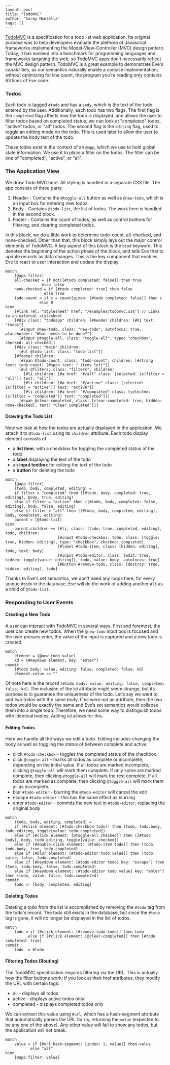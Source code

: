 ```
---
layout: post
title: "TodoMVC"
author: "Corey Montella"
tags: []
---
```

[TodoMVC][1] is a specification for a todo list web application. Its original purpose was to help developers evaluate the plethora of Javascript frameworks implementing the Model-View-Controller (MVC) design pattern. Today, it has evolved into a benchmark for programming languages and frameworks targeting the web, so TodoMVC apps don’t necessarily reflect the MVC design pattern. 
TodoMVC is a great example to demonstrate Eve's capabilities, as our semantics naturally enable a concise implementation; without optimizing for line count, the program you're reading only contains 63 lines of Eve code.

[1]: http://todomvc.com/

### Todos

Each todo is tagged `#todo` and has a `body`, which is the text of the todo entered by the user. Additionally, each todo has two flags. The first flag is the `completed` flag affects how the todo is displayed, and allows the user to filter todos based on completed status; we can look at "completed" todos, "active" todos, or "all" todos. The second flag is the `editing` flag, used to toggle an editing mode on the todo. This is used later to allow the user to update the body text of the todo.

These todos exist in the context of an `@app`, which we use to hold global state information. We use it to place a filter on the todos. The filter can be one of "completed", "active", or "all".

### The Application View

We draw Todo MVC here. All styling is handled in a separate CSS file. The app consists of three parts:

1. Header - Contains the `@toggle-all` button as well as `@new-todo`, which is an input box for entering new todos.
2. Body - Contains `@todo-list`, the list of todos. The work here is handled in the second block.
3. Footer - Contains the count of todos, as well as control buttons for filtering, and clearing completed todos.

In this block, we do a little work to determine todo-count, all-checked, and none-checked. Other than that, this block simply lays out the major control elements of TodoMVC. A key aspect of this block is the `bind` keyword. This denotes the beginning of the action phase of the block, and tells Eve that to update records as data changes. This is the key component that enables Eve to react to user interaction and update the display.

```
match
    [@app filter]
    all-checked = if not([#todo completed: false]) then true
                else false
    none-checked = if [#todo completed: true] then false
                 else true
    todo-count = if c = count[given: [#todo completed: false]] then c
               else 0
bind
    [#link rel: "stylesheet" href: "/examples/todomvc.css"] // Links to an external stylesheet
    [#div class: "todoapp" children: [#header children: [#h1 text: "todos"]
      [#input @new-todo, class: "new-todo", autofocus: true, placeholder: "What needs to be done?"]
      [#input @toggle-all, class: "toggle-all", type: "checkbox", checked: all-checked]]
    [#div class: "main" children:
      [#ul @todo-list, class: "todo-list"]]
    [#footer children:
      [#span @todo-count, class: "todo-count", children: [#strong text: todo-count] [#span text: " items left"]]
      [#ul @filters, class: "filters", children:
        [#li children: [#a href: "#/all" class: [selected: is(filter = "all")] text: "all"]]
        [#li children: [#a href: "#/active" class: [selected: is(filter = "active")] text: "active"]]
        [#li children: [#a href: "#/completed" class: [selected: is(filter = "completed")] text: "completed"]]]
      [#span @clear-completed, class: [clear-completed: true, hidden: none-checked], text: "Clear completed"]]]
```

#### Drawing the Todo List

Now we look at how the todos are actually displayed in the application. We attach it to `@todo-list` using its `children` attribute. Each todo display element consists of:

- a **list item**, with a checkbox for toggling the completed status of the todo
- a **label** displaying the text of the todo
- an **input textbox** for editing the text of the todo
- a **button** for deleting the todo

```
match
    [@app filter]
    (todo, body, completed, editing) =
    if filter = "completed" then ([#todo, body, completed: true, editing], body, true, editing)
    else if filter = "active" then ([#todo, body, completed: false, editing], body, false, editing)
    else if filter = "all" then ([#todo, body, completed, editing], body, completed, editing)
    parent = [@todo-list]
bind
    parent.children += [#li, class: [todo: true, completed, editing], todo, children:
                       [#input #todo-checkbox, todo, class: [toggle: true, hidden: editing], type: "checkbox", checked: completed]
                       [#label #todo-item, class: [hidden: editing], todo, text: body]
                       [#input #todo-editor, class: [edit: true, hidden: toggle[value: editing]], todo, value: body, autofocus: true]
                       [#button #remove-todo, class: [destroy: true, hidden: editing], todo]
```

Thanks to Eve's set semantics, we don't need any loops here; for every unique `#todo` in the database, Eve will do the work of adding another `#li` as a child of `@todo-list`.

### Responding to User Events

#### Creating a New Todo

A user can interact with TodoMVC in several ways. First and foremost, the user can create new todos. When the `@new-todo` input box is focused and the user presses enter, the value of the input is captured and a new todo is created.

```
match
    element = [@new-todo value]
    kd = [#keydown element, key: "enter"]
commit
    [#todo body: value, editing: false, completed: false, kd]
    element.value := ""
```

Of note here is the record `[#todo body: value, editing: false, completed: false, kd]`. The inclusion of the `kd` attribute might seem strange, but its purpose is to guarantee the uniqueness of the todo. Let’s say we want to add two todos with the same body. If `kd` were not an attribute, then the two todos would be exactly the same and Eve’s set semantics would collapse them into a single todo. Therefore, we need some way to distinguish todos with identical bodies. Adding `kd` allows for this.

#### Editing Todos

Here we handle all the ways we edit a todo. Editing includes changing the body as well as toggling the status of between complete and active.

- click `#todo-checkbox` - toggles the completed status of the checkbox.
- click `@toggle-all` - marks all todos as complete or incomplete, depending on the initial value. If all todos are marked incomplete, clicking `@toggle-all` will mark them complete. If only some are marked complete, then clicking `@toggle-all` will mark the rest complete. If all todos are marked as complete, then clicking `@toggle-all` will mark them all as incomplete.
- blur `#todo-editor` - blurring the `@todo-editor` will cancel the edit
- escape `#todo-editor` - this has the same effect as blurring
- enter `#todo-editor` - commits the new text in `#todo-editor`, replacing the original body

```
match
    (todo, body, editing, completed) =
    if [#click element: [#todo-checkbox todo]] then (todo, todo.body, todo.editing, toggle[value: todo.completed])
    else if [#click element: [@toggle-all checked]] then ([#todo body], body, todo.editing, toggle[value: checked])
    else if [#double-click element: [#todo-item todo]] then (todo, todo.body, true, todo.completed)
    else if [#blur element: [#todo-editor todo value]] then (todo, value, false, todo.completed)
    else if [#keydown element: [#todo-editor todo] key: "escape"] then (todo, todo.body, false, todo.completed)
    else if [#keydown element: [#todo-editor todo value] key: "enter"] then (todo, value, false, todo.completed)
commit
    todo <- [body, completed, editing]
```

#### Deleting Todos

Deleting a todo from the list is accomplished by removing the `#todo` tag from the todo's record. The todo still exists in the database, but since the `#todo` tag is gone, it will no longer be displayed in the list of todos.

```
match
    todo = if [#click element: [#remove-todo todo]] then todo
          else if [#click element: [@clear-completed]] then [#todo completed: true]
commit
    todo -= #todo
```

#### Filtering Todos (Routing)

The TodoMVC specification requires filtering via the URL. This is actually how the filter buttons work; if you look at their href attributes, they modify the URL with certain tags:

- all - displays all todos
- active - displays active todos only
- completed - displays completed todos only

We can extract this value using `#url`, which has a hash-segment attribute that automatically parses the URL for us, returning the `value` (expected to be any one of the above). Any other value will fail to show any todos, but the application will not break.

```
match
    value = if [#url hash-segment: [index: 1, value]] then value
           else "all"
bind
    [@app filter: value]
```